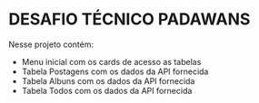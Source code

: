 # DESAFIO TÉCNICO PADAWANS

Nesse projeto contém:

- Menu inicial com os cards de acesso as tabelas
- Tabela Postagens com os dados da API fornecida
- Tabela Albuns com os dados da API fornecida
- Tabela Todos com os dados da API fornecida




